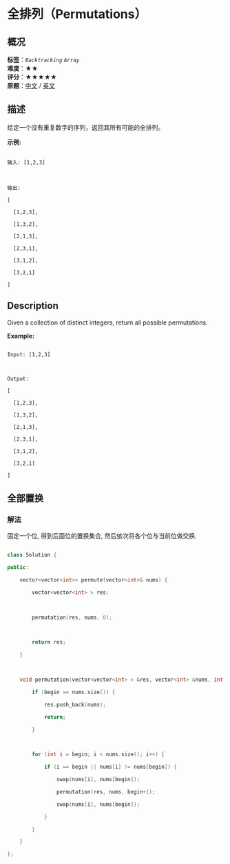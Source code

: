 # 全排列（Permutations）
## 概况
**标签**：*`Backtracking`*  *`Array`*<br>
**难度**：★★<br>
**评分**：★★★★★<br>
**原题**：[中文](https://leetcode-cn.com/problems/permutations) / [英文](https://leetcode.com/problems/permutations)
## 描述

给定一个没有重复数字的序列，返回其所有可能的全排列。



**示例:**

```

输入: [1,2,3]



输出:

[

  [1,2,3],

  [1,3,2],

  [2,1,3],

  [2,3,1],

  [3,1,2],

  [3,2,1]

]

```



## Description

Given a collection of distinct integers, return all possible permutations.



**Example:**

```

Input: [1,2,3]



Output:

[

  [1,2,3],

  [1,3,2],

  [2,1,3],

  [2,3,1],

  [3,1,2],

  [3,2,1]

]

```





## 全部置换

### 解法

固定一个位, 得到后面位的置换集合, 然后依次将各个位与当前位做交换.

```c++

class Solution {

public:

    vector<vector<int>> permute(vector<int>& nums) {

        vector<vector<int> > res;

        

        permutation(res, nums, 0);

        

        return res;

    }

    

    void permutation(vector<vector<int> > &res, vector<int> &nums, int begin) {

        if (begin == nums.size()) {

            res.push_back(nums);

            return;

        }

        

        for (int i = begin; i < nums.size(); i++) {

            if (i == begin || nums[i] != nums[begin]) {

                swap(nums[i], nums[begin]);

                permutation(res, nums, begin+1);

                swap(nums[i], nums[begin]);

            }

        }

    }

};

```

